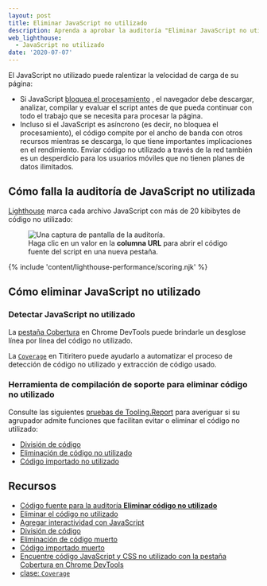 ```yaml
---
layout: post
title: Eliminar JavaScript no utilizado
description: Aprenda a aprobar la auditoría "Eliminar JavaScript no utilizado" de Lighthouse.
web_lighthouse:
  - JavaScript no utilizado
date: '2020-07-07'
---
```


El JavaScript no utilizado puede ralentizar la velocidad de carga de su página:

- Si JavaScript [bloquea el procesamiento] , el navegador debe descargar, analizar, compilar y evaluar el script antes de que pueda continuar con todo el trabajo que se necesita para procesar la página.
- Incluso si el JavaScript es asíncrono (es decir, no bloquea el procesamiento), el código compite por el ancho de banda con otros recursos mientras se descarga, lo que tiene importantes implicaciones en el rendimiento. Enviar código no utilizado a través de la red también es un desperdicio para los usuarios móviles que no tienen planes de datos ilimitados.

## Cómo falla la auditoría de JavaScript no utilizada

[Lighthouse](https://developers.google.com/web/tools/lighthouse/) marca cada archivo JavaScript con más de 20 kibibytes de código no utilizado:

<figure class="w-figure"><img class="w-screenshot" src="remove-unused-javascript.jpg" alt="Una captura de pantalla de la auditoría."><figcaption class="w-figcaption"> Haga clic en un valor en la <b>columna URL</b> para abrir el código fuente del script en una nueva pestaña.</figcaption></figure>

{% include 'content/lighthouse-performance/scoring.njk' %}

## Cómo eliminar JavaScript no utilizado

### Detectar JavaScript no utilizado

La [pestaña Cobertura] en Chrome DevTools puede brindarle un desglose línea por línea del código no utilizado.

La [`Coverage`](https://pptr.dev/#?product=Puppeteer&version=v4.0.0&show=api-class-coverage) en Titiritero puede ayudarlo a automatizar el proceso de detección de código no utilizado y extracción de código usado.

### Herramienta de compilación de soporte para eliminar código no utilizado

Consulte las siguientes [pruebas de Tooling.Report] para averiguar si su agrupador admite funciones que facilitan evitar o eliminar el código no utilizado:

- [División de código]
- [Eliminación de código no utilizado]
- [Código importado no utilizado]

## Recursos

- [Código fuente para la auditoría **Eliminar código no utilizado**](https://github.com/GoogleChrome/lighthouse/blob/master/lighthouse-core/audits/byte-efficiency/unused-javascript.js)
- [Eliminar el código no utilizado](/remove-unused-code/)
- [Agregar interactividad con JavaScript](https://developers.google.com/web/fundamentals/performance/critical-rendering-path/adding-interactivity-with-javascript)
- [División de código](https://bundlers.tooling.report/code-splitting/)
- [Eliminación de código muerto](https://bundlers.tooling.report/transformations/dead-code/)
- [Código importado muerto](https://bundlers.tooling.report/transformations/dead-code-dynamic/)
- [Encuentre código JavaScript y CSS no utilizado con la pestaña Cobertura en Chrome DevTools](https://developers.google.com/web/tools/chrome-devtools/coverage)
- [clase: `Coverage`](https://pptr.dev/#?product=Puppeteer&version=v4.0.0&show=api-class-coverage)


[bloquea el procesamiento]: https://developers.google.com/web/fundamentals/performance/critical-rendering-path/adding-interactivity-with-javascript
[pestaña Cobertura]: https://developers.google.com/web/tools/chrome-devtools/coverage
[División de código]: https://pptr.dev/#?product=Puppeteer&version=v4.0.0&show=api-class-coverage
[Eliminación de código no utilizado]: https://bundlers.tooling.report/code-splitting/
[Código importado no utilizado]: https://bundlers.tooling.report/transformations/dead-code/
[pruebas de Tooling.Report]: https://bundlers.tooling.report/transformations/dead-code-dynamic/